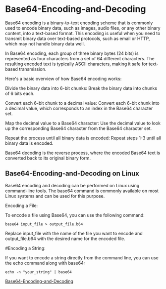 # Base64-Encoding-and-Decoding


<p>Base64 encoding is a binary-to-text encoding scheme that is commonly used to encode binary data, such as images, audio files, or any other binary content, into a text-based format. This encoding is useful when you need to transmit binary data over text-based protocols, such as email or HTTP, which may not handle binary data well.

In Base64 encoding, each group of three binary bytes (24 bits) is represented as four characters from a set of 64 different characters. The resulting encoded text is typically ASCII characters, making it safe for text-based transmission.

Here's a basic overview of how Base64 encoding works:

Divide the binary data into 6-bit chunks: Break the binary data into chunks of 6 bits each.

Convert each 6-bit chunk to a decimal value: Convert each 6-bit chunk into a decimal value, which corresponds to an index in the Base64 character set.

Map the decimal value to a Base64 character: Use the decimal value to look up the corresponding Base64 character from the Base64 character set.

Repeat the process until all binary data is encoded: Repeat steps 1-3 until all binary data is encoded.

Base64 decoding is the reverse process, where the encoded Base64 text is converted back to its original binary form.</p>

<H2>Base64-Encoding-and-Decoding on Linux</H2>
Base64 encoding and decoding can be performed on Linux using command-line tools. The base64 command is commonly available on most Linux systems and can be used for this purpose.

<p>Encoding a File:</p>

To encode a file using Base64, you can use the following command:

<code>base64 input_file > output_file.b64</code>

Replace input_file with the name of the file you want to encode and output_file.b64 with the desired name for the encoded file.

</p>#Encoding a String:</p>

If you want to encode a string directly from the command line, you can use the echo command along with base64:

<code>echo -n "your_string" | base64</code>

<a href="https://linuxguidehq.com/linux-command-line-base64-encoding-and-decoding/"> Base64-Encoding-and-Decoding
</a>
